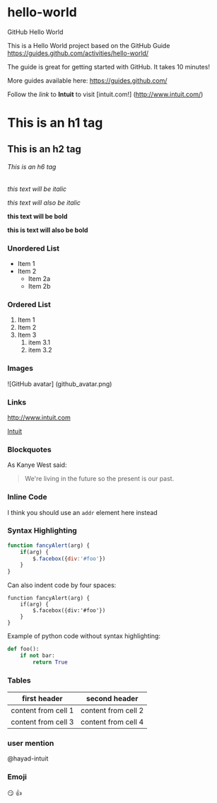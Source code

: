 # hello-world
GitHub Hello World

This is a Hello World project based on the GitHub Guide https://guides.github.com/activities/hello-world/

The guide is great for getting started with GitHub. It takes 10 minutes!

More guides available here: https://guides.github.com/

Follow the *link* to **Intuit** to visit [intuit.com!] (http://www.intuit.com/)

# This is an h1 tag
## This is an h2 tag
###### This is an h6 tag

*this text will be italic*

_this text will also be italic_

**this text will be bold**

__this is text will also be bold__

### Unordered List

* Item 1
* Item 2
    * Item 2a
    * Item 2b


### Ordered List

1. Item 1
2. Item 2
3. Item 3
    1. item 3.1
    2. item 3.2

### Images
![GitHub avatar] (github_avatar.png)

### Links
http://www.intuit.com

[Intuit](http://www.intuit.com)

### Blockquotes
As Kanye West said:
> We're living in the future so
> the present is our past.
> 

### Inline Code
I think you should use an
`addr` element here instead


### Syntax Highlighting
```javascript
function fancyAlert(arg) {
    if(arg) {
        $.facebox({div:'#foo'})
    }
}
```

Can also indent code by four spaces:

    function fancyAlert(arg) {
        if(arg) {
            $.facebox({div:'#foo'})
        }
    }

Example of python code without syntax highlighting:
```python
def foo():
    if not bar:
        return True
```

### Tables
first header | second header
-------------|--------------
content from cell 1 | content from cell 2
content from cell 3 | content from cell 4

### user mention
@hayad-intuit

### Emoji
:smirk:
:+1:


